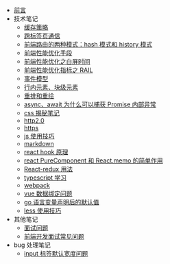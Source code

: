 - [前言](/)
- 技术笔记
  - [缓存策略](技术笔记/缓存策略)
  - [跨标签页通信](技术笔记/跨标签页通信)
  - [前端路由的两种模式：hash 模式和 history 模式](技术笔记/前端路由的两种模式：hash模式和history模式)
  - [前端性能优化手段](技术笔记/前端性能优化手段)
  - [前端性能优化之白屏时间](技术笔记/前端性能优化之白屏时间)
  - [前端性能优化指标之 RAIL](技术笔记/前端性能优化指标之RAIL)
  - [事件模型](技术笔记/事件模型)
  - [行内元素、块级元素](技术笔记/行内元素、块级元素)
  - [重排和重绘](技术笔记/重排和重绘)
  - [async、await 为什么可以捕获 Promise 内部异常](技术笔记/async、await为什么可以捕获Promise内部异常)
  - [css 揭秘笔记](技术笔记/css揭秘笔记)
  - [http2.0](技术笔记/http2.0)
  - [https](技术笔记/https)
  - [js 使用技巧](技术笔记/js使用技巧)
  - [markdown](技术笔记/markdown)
  - [react hook 原理](技术笔记/react%20hook%20原理)
  - [react PureComponent 和 React.memo 的简单作用](技术笔记/react%20PureComponent和React.memo的简单作用)
  - [React-redux 用法](技术笔记/React-redux用法)
  - [typescript 学习](技术笔记/typescript学习)
  - [webpack](技术笔记/webpack)
  - [vue 数据绑定问题](技术笔记/vue数据绑定问题)
  - [go 语言变量声明后的默认值](技术笔记/go语言变量声明后的默认值)
  - [less 使用技巧](技术笔记/less%20使用技巧)
- 其他笔记
  - [面试问题](其他笔记/面试问题)
  - [前端开发面试常见问题](其他笔记/前端开发面试常见问题)
- bug 处理笔记
  - [input 标签默认宽度问题](bug处理笔记/input标签默认宽度问题)
